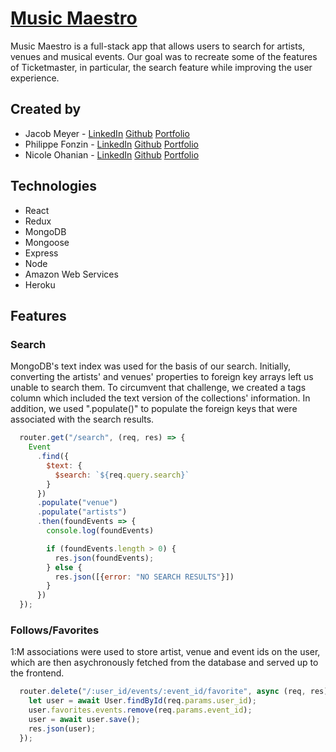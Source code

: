 # [Music Maestro](https://music-maestro.herokuapp.com/)

Music Maestro is a full-stack app that allows users to search for artists, venues and musical events. Our goal was to recreate some of the features of Ticketmaster, in particular, the search feature while improving the user experience.

## Created by
- Jacob Meyer - [LinkedIn](https://www.linkedin.com/in/jacob-p-meyer/) [Github](https://github.com/jacobpmeyer) [Portfolio](https://jacobmeyer.dev)
- Philippe Fonzin - [LinkedIn](https://www.linkedin.com/in/philippe-fonzin-805701b7/) [Github](https://github.com/Philippe-F) [Portfolio](https://philippefonzin.dev/)
- Nicole Ohanian - [LinkedIn](https://www.linkedin.com/in/nicoleohanian/) [Github](https://github.com/nohani) [Portfolio](https://nicoleohanian.com/)

## Technologies
* React
* Redux
* MongoDB
* Mongoose
* Express
* Node
* Amazon Web Services
* Heroku

## Features 
### Search

  MongoDB's text index was used for the basis of our search. Initially, converting the artists' and venues' properties to foreign key arrays left us unable to search them. To circumvent that challenge, we created a tags column which included the text version of the collections' information. In addition, we used ".populate()" to populate the foreign keys that were associated with the search results.

  ```javascript
    router.get("/search", (req, res) => {
      Event
        .find({
          $text: {
            $search: `${req.query.search}`
          }
        })
        .populate("venue")
        .populate("artists")
        .then(foundEvents => {
          console.log(foundEvents)

          if (foundEvents.length > 0) {
            res.json(foundEvents);
          } else {
            res.json([{error: "NO SEARCH RESULTS"}])
          }
        })
    });
  ```

### Follows/Favorites

  1:M associations were used to store artist, venue and event ids on the user, which are then asychronously fetched from the database and served up to the frontend.

  ```javascript
    router.delete("/:user_id/events/:event_id/favorite", async (req, res) => {
      let user = await User.findById(req.params.user_id);
      user.favorites.events.remove(req.params.event_id);
      user = await user.save();
      res.json(user);
    });
  ```
  





